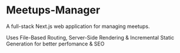 # Meetups-Manager

A full-stack Next.js web application for managing meetups.

Uses File-Based Routing, Server-Side Rendering & Incremental Static Generation for better perfomance & SEO
